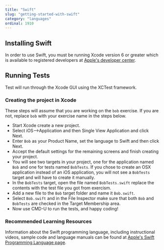 ```yaml
---
title: "Swift"
slug: "getting-started-with-swift"
category: "languages"
ordinal: 1910
---
```


## Installing Swift

In order to use Swift, you must be running Xcode version 6 or greater which is available to registered developers at [Apple's developer center](https://developer.apple.com/resources/).

## Running Tests

Test will run through the Xcode GUI using the XCTest framework.

### Creating the project in Xcode

These steps will assume that you are working on the `bob` exercise. If you are not, replace `bob` with your exercise name in the steps below.

* Start Xcode create a new project.
* Select iOS-->Application and then Single View Application and click Next.
* Enter `Bob` as your Product Name, set the language to Swift and then click Next.
* Accept the default settings for the remaining screens and finish creating your project.
* You will see two targets in your project, one for the application named `Bob` and one for tests named `BobTests`. If you chose to create an OSX application instead of an iOS application, you will not see a `BobTests` target and will have to create it manually.
* In the `BobTests` target, open the file named `BobTests.swift` replace the contents with the test file you got from exercism.
* Add a new file to the `Bob` target folder and name it `Bob.swift`.
* Select `Bob.swift` and in the File Inspector make sure that both `Bob` and `BobTests` are checked in the Target Membership area.
* Now use CMD-U to run the tests, and happy coding!

### Recommended Learning Resources

Information about the Swift programming language, including instructional videos, sample code and language manuals can be found at [Apple's Swift Programming Language page](https://developer.apple.com/swift/).
